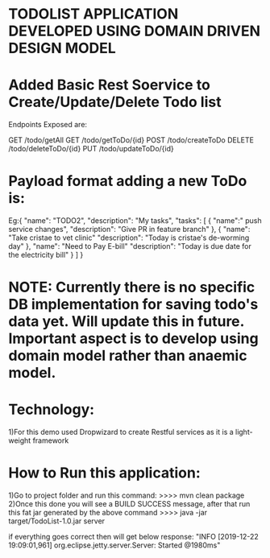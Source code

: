 # TODOLIST APPLICATION DEVELOPED USING DOMAIN DRIVEN DESIGN MODEL

# Added Basic Rest Soervice to Create/Update/Delete Todo list 

Endpoints Exposed are:

GET     /todo/getAll 
GET     /todo/getToDo/{id} 
POST    /todo/createToDo 
DELETE  /todo/deleteToDo/{id} 
PUT     /todo/updateToDo/{id}

# Payload format adding a new ToDo is:
Eg:{
        "name": "TODO2",
        "description": "My tasks",
        "tasks": [
            {
                "name":" push service changes",
                "description": "Give PR in feature branch"
            },
            {
                "name": "Take cristae to vet clinic"
                "description": "Today is cristae's de-worming day"
            },
                "name": "Need to Pay E-bill"
                "description": "Today is due date for the electricity bill"
            }
        ]
}

# NOTE: Currently there is no specific DB implementation for saving todo's data yet. Will update this in future. Important aspect is to develop using domain model rather than anaemic model.

# Technology:
1)For this demo used Dropwizard to create Restful services as it is a light-weight framework


# How to Run this application:
1)Go to project folder and run this command:
	>>>> mvn clean package
2)Once this done you will see a BUILD SUCCESS message, after that run this fat jar generated by the above command
	>>>> java -jar target/TodoList-1.0.jar  server
	
if everything goes correct then will get below response:
"INFO  [2019-12-22 19:09:01,961] org.eclipse.jetty.server.Server: Started @1980ms"
				

